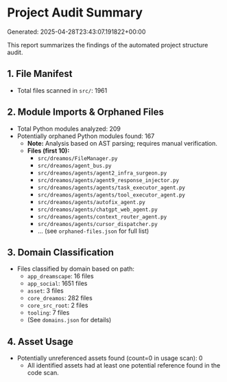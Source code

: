 # Project Audit Summary
Generated: 2025-04-28T23:43:07.191822+00:00

This report summarizes the findings of the automated project structure audit.

## 1. File Manifest
- Total files scanned in `src/`: 1961

## 2. Module Imports & Orphaned Files
- Total Python modules analyzed: 209
- Potentially orphaned Python modules found: 167
  - **Note:** Analysis based on AST parsing; requires manual verification.
  - **Files (first 10):**
    - `src/dreamos/FileManager.py`
    - `src/dreamos/agent_bus.py`
    - `src/dreamos/agents/agent2_infra_surgeon.py`
    - `src/dreamos/agents/agent9_response_injector.py`
    - `src/dreamos/agents/agents/task_executor_agent.py`
    - `src/dreamos/agents/agents/tool_executor_agent.py`
    - `src/dreamos/agents/autofix_agent.py`
    - `src/dreamos/agents/chatgpt_web_agent.py`
    - `src/dreamos/agents/context_router_agent.py`
    - `src/dreamos/agents/cursor_dispatcher.py`
    - ... (see `orphaned-files.json` for full list)

## 3. Domain Classification
- Files classified by domain based on path:
  - `app_dreamscape`: 16 files
  - `app_social`: 1651 files
  - `asset`: 3 files
  - `core_dreamos`: 282 files
  - `core_src_root`: 2 files
  - `tooling`: 7 files
  - (See `domains.json` for details)

## 4. Asset Usage
- Potentially unreferenced assets found (count=0 in usage scan): 0
  - All identified assets had at least one potential reference found in the code scan.
